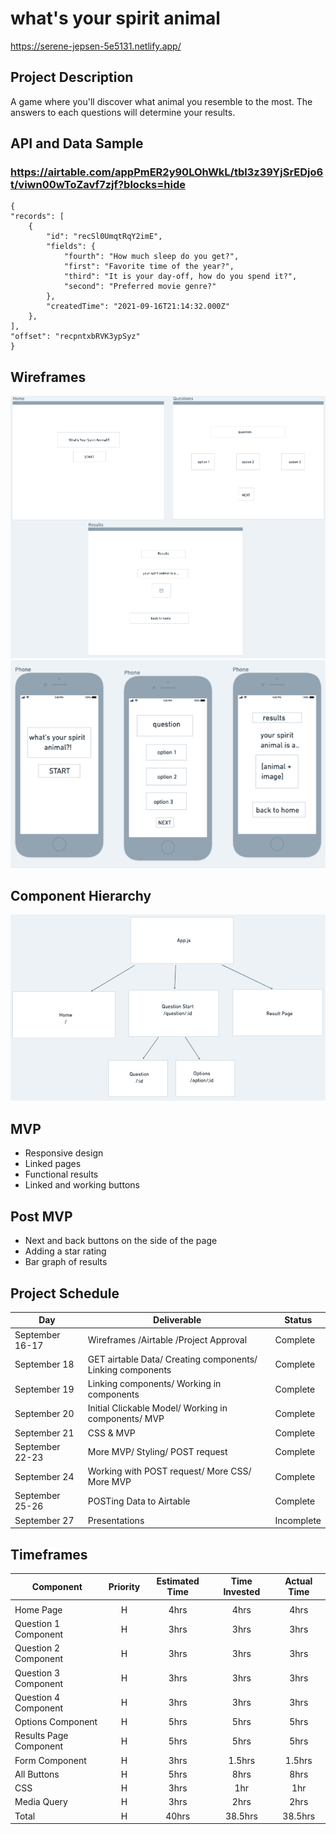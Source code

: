 # what's your spirit animal

https://serene-jepsen-5e5131.netlify.app/

## Project Description

A game where you'll discover what animal you resemble to the most. The answers to each questions will determine your results.

## API and Data Sample

### https://airtable.com/appPmER2y90LOhWkL/tbl3z39YjSrEDjo6t/viwn00wToZavf7zjf?blocks=hide

    {
    "records": [
        {
            "id": "recSl0UmqtRqY2imE",
            "fields": {
                "fourth": "How much sleep do you get?",
                "first": "Favorite time of the year?",
                "third": "It is your day-off, how do you spend it?",
                "second": "Preferred movie genre?"
            },
            "createdTime": "2021-09-16T21:14:32.000Z"
        },
    ],
    "offset": "recpntxbRVK3ypSyz"
    }

## Wireframes

![](images/windowsmodel.png)
![](images/phonemodel.png)

## Component Hierarchy

![](images/hierarchy.png)

## MVP

- Responsive design
- Linked pages
- Functional results
- Linked and working buttons

## Post MVP

- Next and back buttons on the side of the page
- Adding a star rating
- Bar graph of results

## Project Schedule

| Day             | Deliverable                                                | Status     |
| --------------- | ---------------------------------------------------------- | ---------- |
| September 16-17 | Wireframes /Airtable /Project Approval                     | Complete   |
| September 18    | GET airtable Data/ Creating components/ Linking components | Complete   |
| September 19    | Linking components/ Working in components                  | Complete   |
| September 20    | Initial Clickable Model/ Working in components/ MVP        | Complete   |
| September 21    | CSS & MVP                                                  | Complete   |
| September 22-23 | More MVP/ Styling/ POST request                            | Complete   |
| September 24    | Working with POST request/ More CSS/ More MVP              | Complete   |
| September 25-26 | POSTing Data to Airtable                                   | Complete   |
| September 27    | Presentations                                              | Incomplete |

## Timeframes

| Component              | Priority | Estimated Time | Time Invested | Actual Time |
| ---------------------- | :------: | :------------: | :-----------: | :---------: |
|                        |          |                |               |             |
| Home Page              |    H     |      4hrs      |     4hrs      |    4hrs     |
| Question 1 Component   |    H     |      3hrs      |     3hrs      |    3hrs     |
| Question 2 Component   |    H     |      3hrs      |     3hrs      |    3hrs     |
| Question 3 Component   |    H     |      3hrs      |     3hrs      |    3hrs     |
| Question 4 Component   |    H     |      3hrs      |     3hrs      |    3hrs     |
| Options Component      |    H     |      5hrs      |     5hrs      |    5hrs     |
| Results Page Component |    H     |      5hrs      |     5hrs      |    5hrs     |
| Form Component         |    H     |      3hrs      |    1.5hrs     |   1.5hrs    |
| All Buttons            |    H     |      5hrs      |     8hrs      |    8hrs     |
| CSS                    |    H     |      3hrs      |      1hr      |     1hr     |
| Media Query            |    H     |      3hrs      |     2hrs      |    2hrs     |
| Total                  |    H     |     40hrs      |    38.5hrs    |   38.5hrs   |
